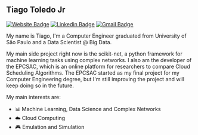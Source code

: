 ## Tiago Toledo Jr

[![Website Badge](https://img.shields.io/badge/website-portfolio-blue?style=flat-square)](tnanukem.github.io)
[![Linkedin Badge](https://img.shields.io/badge/-TiagoToledoJr-blue?style=flat-square&logo=linkedin&logoColor=white)](https://www.linkedin.com/in/tiagotoledojr/)
[![Gmail Badge](https://img.shields.io/badge/-tiago.nanu@gmail.com-c14438?style=flat-square&logo=gmail&logoColor=white)](mailto:tiago.nanu@gmail.com)

My name is Tiago, I'm a Computer Engineer graduated from University of São Paulo and a Data Scientist @ Big Data. 

My main side project right now is the scikit-net, a python framework for machine learning tasks using complex networks. I also am the developer of the EPCSAC, which is an online platform for researchers to compare Cloud Scheduling Algorithms. The EPCSAC started as my final project for my Computer Engineering degree, but I'm still improving the project and will keep doing so in the future. 

My main interests are:
- :bar_chart: Machine Learning, Data Science and Complex Networks
- :cloud: Cloud Computing
- :video_game: Emulation and Simulation

<!--
**TNanukem/TNanukem** is a ✨ _special_ ✨ repository because its `README.md` (this file) appears on your GitHub profile.

Here are some ideas to get you started:

- 🔭 I’m currently working on ...
- 🌱 I’m currently learning ...
- 👯 I’m looking to collaborate on ...
- 🤔 I’m looking for help with ...
- 💬 Ask me about ...
- 📫 How to reach me: ...
- 😄 Pronouns: ...
- ⚡ Fun fact: ...
-->
